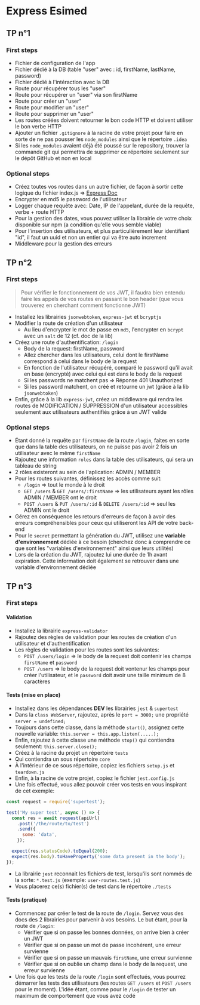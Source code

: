 # Express Esimed

## TP n°1

### First steps

- Fichier de configuration de l'app
- Fichier dédié à la DB (table "user" avec : id, firstName, lastName, password)
- Fichier dédié à l'intéraction avec la DB
- Route pour récupérer tous les "user"
- Route pour récupérer un "user" via son firstName
- Route pour créer un "user"
- Route pour modifier un "user"
- Route pour supprimer un "user"
- Les routes créées doivent retourner le bon code HTTP et doivent utiliser le bon verbe HTTP
- Ajouter un fichier `.gitignore` à la racine de votre projet pour faire en sorte de ne pas pousser les `node_modules` ainsi que le répertoire `.idea`
- Si les `node_modules` avaient déjà été poussé sur le repository, trouver la commande git qui permettra de supprimer ce répertoire seulement sur le dépôt GitHub et non en local

### Optional steps

- Créez toutes vos routes dans un autre fichier, de façon à sortir cette logique du fichier index.js => [Express Doc](https://expressjs.com/fr/guide/routing.html)
- Encrypter en md5 le password de l'utilisateur
- Logger chaque requête avec: Date, IP de l'appelant, durée de la requête, verbe + route HTTP
- Pour la gestion des dates, vous pouvez utiliser la librairie de votre choix disponible sur npm (a condition qu'elle vous semble viable)
- Pour l'insertion des utilisateurs, et plus particulièrement leur identifiant "id", il faut un uuid et non un entier qui va être auto increment
- Middleware pour la gestion des erreurs

## TP n°2

### First steps

> Pour vérifier le fonctionnement de vos JWT, il faudra bien entendu faire les appels de vos routes en passant le bon header (que vous trouverez en cherchant comment fonctionne JWT)

- Installez les librairies `jsonwebtoken`, `express-jwt` et `bcryptjs`
- Modifier la route de création d'un utilisateur
  - Au lieu d'encrypter le mot de passe en `md5`, l'encrypter en `bcrypt` avec un `salt` de 12 (cf. doc de la lib)
- Créez une route d'authentification: `/login`
  - Body de la request: firstName, password
  - Allez chercher dans les utilisateurs, celui dont le firstName correspond à celui dans le body de la request
  - En fonction de l'utilisateur récupéré, comparé le password qu'il avait en base (encrypté) avec celui qui est dans le body de la request
  - Si les passwords ne matchent pas => Réponse 401 Unauthorized
  - Si les password matchent, on créé et retourne un jwt (grâce à la lib `jsonwebtoken`)
- Enfin, grâce à la lib `express-jwt`, créez un middleware qui rendra les routes de MODIFICATION / SUPPRESSION d'un utilisateur accessibles seulement aux utilisateurs authentifiés grâce à un JWT valide

### Optional steps

- Étant donné la requête par `firstName` de la route `/login`, faites en sorte que dans la table des utilisateurs, on ne puisse pas avoir 2 fois un utilisateur avec le même `firstName`
- Rajoutez une information `roles` dans la table des utilisateurs, qui sera un tableau de string
- 2 rôles existeront au sein de l'aplication: ADMIN / MEMBER
- Pour les routes suivantes, définissez les accès comme suit:
  - `/login` => tout le monde à le droit
  - `GET /users` & `GET /users/:firstName` => les utilisateurs ayant les rôles ADMIN / MEMBER ont le droit
  - `POST /users` & `PUT /users/:id` & `DELETE /users/:id` => seul les ADMIN ont le droit
- Gérez en conséquence les retours d'erreurs de façon à avoir des erreurs compréhensibles pour ceux qui utiliseront les API de votre back-end
- Pour le `secret` permettant la génération du JWT, utilisez une **variable d'environnement** dédiée à ce besoin (cherchez donc à comprendre ce que sont les "variables d'environnement" ainsi que leurs utilités)
- Lors de la création du JWT, rajoutez lui une durée de 1h avant expiration. Cette information doit également se retrouver dans une variable d'environnement dédiée

## TP n°3

### First steps

#### Validation

- Installez la librairie `express-validator`
- Rajoutez des règles de validation pour les routes de création d'un utilisateur et d'authentification
- Les règles de validation pour les routes sont les suivantes:
  - `POST /users/login` => le body de la request doit contenir les champs `firstName` et `password`
  - `POST /users` => le body de la request doit vontenur les champs pour créer l'utilisateur, et le `password` doit avoir une taille minimum de 8 caractères

#### Tests (mise en place)

- Installez dans les dépendances **DEV** les librairies `jest` & `supertest`
- Dans la `class WebServer`, rajoutez, après le `port = 3000;` une propriété `server = undefined;`
- Toujours dans cette classe, dans la méthode `start()`, assignez cette nouvelle variable: `this.server = this.app.listen(.....);`
- Enfin, rajoutez à cette classe une méthode `stop()` qui contiendra seulement: `this.server.close();`
- Créez à la racine du projet un répertoire `tests`
- Qui contiendra un sous répertoire `core`
- À l'intérieur de ce sous répertoire, copiez les fichiers `setup.js` et `teardown.js`
- Enfin, à la racine de votre projet, copiez le fichier `jest.config.js`
- Une fois effectué, vous allez pouvoir créer vos tests en vous inspirant de cet exemple:

```javascript
const request = require('supertest');

test('My super test', async () => {
  const res = await request(apiUrl)
    .post('/the/route/to/test')
    .send({
      some: 'data',
    });

  expect(res.statusCode).toEqual(200);
  expect(res.body).toHaveProperty('some data present in the body');
});
```

- La librairie `jest` reconnait les fichiers de test, lorsqu'ils sont nommés de la sorte: `*.test.js` (exemple: `user-routes.test.js`)
- Vous placerez ce(s) fichier(s) de test dans le répertoire `./tests`
#### Tests (pratique)

- Commencez par créer le test de la route de `/login`. Servez vous des docs des 2 librairies pour parvenir à vos besoins. Le but étant, pour la route de `/login`:
  - Vérifier que si on passe les bonnes données, on arrive bien à créer un JWT
  - Vérifier que si on passe un mot de passe incohérent, une erreur survienne
  - Vérifier que si on passe un mauvais `firstName`, une erreur survienne
  - Vérifier que si on oublie un champ dans le body de la request, une erreur survienne
- Une fois que les tests de la route `/login` sont effectués, vous pourrez démarrer les tests des utilisateurs (les routes `GET /users` et `POST /users` pour le moment). L'idée étant, comme pour le `/login` de tester un maximum de comportement que vous avez codé
